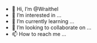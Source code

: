 - 👋 Hi, I’m @Wraithel
- 👀 I’m interested in ...
- 🌱 I’m currently learning ...
- 💞️ I’m looking to collaborate on ...
- 📫 How to reach me ...

<!---
Wraithel/Wraithel is a ✨ special ✨ repository because its `README.md` (this file) appears on your GitHub profile.
You can click the Preview link to take a look at your changes.
--->
